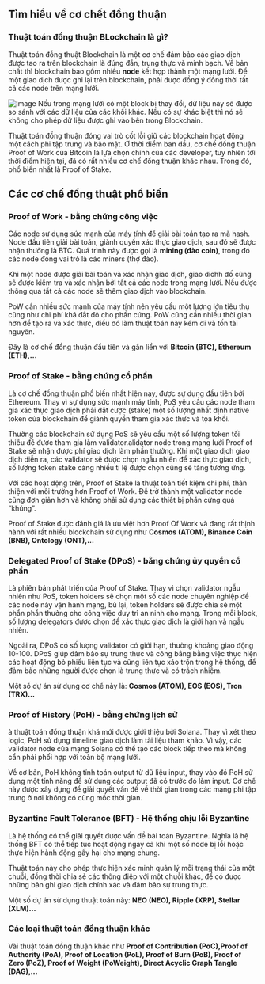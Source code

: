 ## Tìm hiểu về cơ chết đồng thuận
### Thuật toán đồng thuận BLockchain là gì?
Thuật toán đồng thuật Blockchain là một cơ chế đảm bảo các giao dịch được tao ra trên blockchain là đúng đắn,
trung thực và minh bạch. Về bản chất thì blockchain bao gồm nhiều **node** kết hợp thành một mạng lưới.
Để một giao dịch được ghi lại trên blockchain, phải được đồng ý đồng thời tất cả các node trên mạng lưới.

![image](https://user-images.githubusercontent.com/93604596/216811952-4be77db5-206d-4943-b0b0-2d41eca30379.png)
Nếu trong mạng lưới có một block bị thay đổi, dữ liệu này sẽ được so sánh với các dữ liệu của các khối khác.
Nếu có sự khác biệt thì nó sẽ không cho phép dữ liệu được ghi vào bên trong Blockchain. 

Thuật toán đồng thuận đóng vai trò cốt lỗi giữ các blockchain hoạt động một cách phi tập trung và bảo mật.
Ở thời điểm ban đầu, cơ chế đồng thuận Proof of Work của Bitcoin là lựa chọn chính của các developer, tuy nhiên tới thời điểm hiện tại, đã có rất nhiều cơ chế đồng thuận khác nhau.
Trong đó, phổ biến nhất là Proof of Stake.

## Các cơ chế đồng thuật phổ biến
### Proof of Work - bằng chứng công việc
Các node sư dụng sức mạnh của máy tính để giải bài toán tạo ra mã hash. Node đầu tiên giải bài toán, giành quyền xác thực giao dịch, sau đó sẽ được nhận thưởng là BTC. 
Quá trình này được gọi là **mining (đào coin)**, trong đó các node đóng vai trò là các miners (thợ đào).

Khi một node được giải bài toán và xác nhận giao dịch, giao dichh đố cũng sẽ được kiểm tra và xác nhận bởi tất cả các node trong mạng lưới. 
Nếu được thông qua tất cả các node sẽ thêm giao dịch vào blockchain.

PoW cần nhiều sức mạnh của máy tính nên yêu cầu một lượng lớn tiêu thụ cũng như chi phí khá đắt đỏ cho phần cứng. PoW cũng cần nhiều thời gian hơn để tạo ra và xác thực, điều đó làm thuật toán này kém đi và tốn tài nguyên.

Đây là cơ chế đồng thuận đầu tiên và gắn liền với **Bitcoin (BTC), Ethereum (ETH),...**

### Proof of Stake - bằng chứng cổ phần
Là cơ chế đồng thuận phổ biến nhất hiện nay, được sự dụng đầu tiên bởi Ethereum. Thay vì sự dụng sức mạnh máy tính, PoS yêu cầu các node tham gia xác thực giao dịch phải đặt cược (stake) một số lượng nhất định native token của blockchain để giành quyền tham gia xác thực và tọa khối.

Thường các blockchain sử dụng PoS sẽ yêu cầu một số lượng token tối thiểu để được tham gia làm validator.alidator node trong mạng lưới Proof of Stake sẽ nhận được phí giao dịch làm phần thưởng. Khi một giao dịch giao dịch diễn ra, các validator sẽ được chọn ngẫu nhiên để xác thực giao dịch, số lượng token stake càng nhiều tỉ lệ được chọn cũng sẽ tăng tương ứng.

Với các hoạt động trên, Proof of Stake là thuật toán tiết kiệm chi phí, thân thiện với môi trường hơn Proof of Work. Để trở thành một validator node cũng đơn giản hơn và không phải sử dụng các thiết bị phần cứng quá “khủng”.

Proof of Stake được đánh giá là ưu việt hơn Proof Of Work và đang rất thịnh hành với rất nhiều blockchain sử dụng như **Cosmos (ATOM), Binance Coin (BNB), Ontology (ONT),...**

### Delegated Proof of Stake (DPoS) - bằng chứng ủy quyền cổ phần
Là phiên bản phát triển của Proof of Stake. Thay vì chọn validator ngẫu nhiên như PoS, token holders sẽ chọn một số các node chuyên nghiệp để các node này vận hành mạng, bù lại, token holders sẽ được chia sẻ một phần phần thưởng cho công việc duy trì an ninh cho mạng. Trong mỗi block, số lượng delegators được chọn để xác thực giao dịch là giới hạn và ngẫu nhiên.

Ngoài ra, DPoS có số lượng validator có giới hạn, thường khoảng giao động 10-100. DPoS giúp đảm bảo sự trung thực và công bằng bằng việc thực hiện các hoạt động bỏ phiếu liên tục và cũng liên tục xáo trộn trong hệ thống, để đảm bảo những người được chọn là trung thực và có trách nhiệm.

Một số dự án sử dụng cơ chế này là: **Cosmos (ATOM), EOS (EOS), Tron (TRX)...**

### Proof of History (PoH) - bằng chứng lịch sử
à thuật toán đồng thuận khá mới được giới thiệu bởi Solana. Thay vì xét theo logic, PoH sử dụng timeline giao dịch làm tài liệu tham khảo. Vì vậy, các validator node của mạng Solana có thể tạo các block tiếp theo mà không cần phải phối hợp với toàn bộ mạng lưới. 

Về cơ bản, PoH không tính toán output từ dữ liệu input, thay vào đó PoH sử dụng một tính năng để sử dụng các output đã có trước đó làm input. Cơ chế này được xây dựng để giải quyết vấn đề về thời gian trong các mạng phi tập trung ở nơi không có cùng mốc thời gian.

### Byzantine Fault Tolerance (BFT) - Hệ thống chịu lỗi Byzantine
Là hệ thống có thể giải quyết được vấn đề bài toán Byzantine. Nghĩa là hệ thống BFT có thể tiếp tục hoạt động ngay cả khi một số node bị lỗi hoặc thực hiện hành động gây hại cho mạng chung.

Thuật toán này cho phép thực hiện xác minh quản lý mỗi trạng thái của một chuỗi, đồng thời chia sẻ các thông điệp với một chuỗi khác, để có được những bản ghi giao dịch chính xác và đảm bảo sự trung thực.

Một số dự án sử dụng thuật toán này: **NEO (NEO), Ripple (XRP), Stellar (XLM)...**

### Các loại thuật toán đồng thuận khác
Vài thuật toán đồng thuận khác như **Proof of Contribution (PoC),Proof of Authority (PoA), Proof of Location (PoL), Proof of Burn (PoB), Proof of Zero (PoZ), Proof of Weight (PoWeight), Direct Acyclic Graph Tangle (DAG),...**


